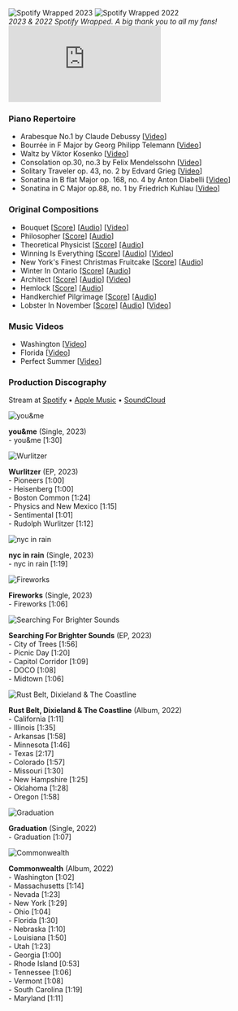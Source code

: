 ---
---

  <div class="content-container-album-spot">
    <img src="/assets/spot.png" alt="Spotify Wrapped 2023" class="content-image-spot">
    <img src="/assets/spot22.JPG" alt="Spotify Wrapped 2022" class="content-image-spot">
  </div>
  <i>2023 & 2022 Spotify Wrapped. A big thank you to all my fans!</i>

<iframe class="youtube-video" src="https://www.youtube.com/embed/klX6rMRBZgA?si=uITJszuVD53qb8x_" title="YouTube video player" frameborder="0" allow="accelerometer; autoplay; clipboard-write; encrypted-media; gyroscope; picture-in-picture; web-share" allowfullscreen></iframe>

### Piano Repertoire

- Arabesque No.1 by Claude Debussy [<a href="https://www.youtube.com/watch?v=klX6rMRBZgA&ab_channel=BostonLobster" target="_blank">Video</a>]
- Bourrée in F Major by Georg Philipp Telemann [<a href="https://www.youtube.com/watch?v=0rdIbREJi2g&ab_channel=BostonLobster" target="_blank">Video</a>]
- Waltz by Viktor Kosenko [<a href="https://www.youtube.com/watch?v=0IMaX3coL5g&ab_channel=BostonLobster" target="_blank">Video</a>]
- Consolation op.30, no.3 by Felix Mendelssohn [<a href="https://www.youtube.com/watch?v=j2MC4k0dUOM&ab_channel=BostonLobster" target="_blank">Video</a>]
- Solitary Traveler op. 43, no. 2 by Edvard Grieg [<a href="https://www.youtube.com/watch?v=dYkF7TN5nGE&ab_channel=BostonLobster" target="_blank">Video</a>]
- Sonatina in B flat Major op. 168, no. 4 by Anton Diabelli [<a href="https://www.youtube.com/watch?v=8EtvbvRzL9E&ab_channel=BostonLobster" target="_blank">Video</a>]
- Sonatina in C Major op.88, no. 1 by Friedrich Kuhlau [<a href="https://www.youtube.com/watch?v=qkKXUaOhxUI&ab_channel=BostonLobster" target="_blank">Video</a>]

### Original Compositions

- Bouquet [<a href="/assets/bouquet.pdf" target="_blank">Score</a>] [<a href="https://www.youtube.com/watch?v=aPqIYhZUp4M&ab_channel=BianLee" target="_blank">Audio</a>] [<a href="https://www.youtube.com/watch?v=kDC-_s00ph4" target="_blank">Video</a>]
- Philosopher [<a href="/assets/philosopher.pdf" target="_blank">Score</a>] [<a href="https://www.youtube.com/watch?v=naxu1ypYGdM&ab_channel=BianLee" target="_blank">Audio</a>]
- Theoretical Physicist [<a href="/assets/theoretical_physicist.pdf" target="_blank">Score</a>] <a href="https://www.youtube.com/watch?v=zcobX3fJXD4&ab_channel=BianLee" target="_blank">[Audio]</a>
- Winning Is Everything [<a href="/assets/winning_is_everything.pdf" target="_blank">Score</a>] [<a href="https://www.youtube.com/watch?v=7DI-XyZmPEo&ab_channel=BianLee" target="_blank">Audio</a>] [<a href="https://www.youtube.com/watch?v=72CBy5geItQ&ab_channel=BianLee" target="_blank">Video</a>]
- New York's Finest Christmas Fruitcake [<a href="/assets/new_yorks_finest_christmas_fruitcake.pdf" target="_blank">Score</a>] [<a href="https://www.youtube.com/watch?v=FUMZDTx2zDk&ab_channel=BianLee" target="_blank">Audio</a>]
- Winter In Ontario [<a href="/assets/winter_in_ontario.pdf" target="_blank">Score</a>] [<a href="https://www.youtube.com/watch?v=V3JkChJJdH8&ab_channel=BianLee" target="_blank">Audio</a>]
- Architect [<a href="/assets/architect.pdf" target="_blank">Score</a>] [<a href="https://www.youtube.com/watch?v=P3RHf7foOj4&ab_channel=BianLee" target="_blank">Audio</a>] [<a href="https://www.youtube.com/watch?v=48-mFN2U7z0&ab_channel=BianLee" target="_blank">Video</a>]
- Hemlock [<a href="/assets/hemlock.pdf" target="_blank">Score</a>] [<a href="https://www.youtube.com/watch?v=npQkSExThjM&ab_channel=BianLee" target="_blank">Audio</a>]
- Handkerchief Pilgrimage [<a href="/assets/handkerchief_pilgrimage.pdf" target="_blank">Score</a>] [<a href="https://www.youtube.com/watch?v=SYn19jmQt5Q&ab_channel=BianLee" target="_blank">Audio</a>]
- Lobster In November [<a href="/assets/lobster_in_november.pdf" target="_blank">Score</a>] [<a href="https://www.youtube.com/watch?v=QN3W2AmGs8w&ab_channel=BianLee" target="_blank">Audio</a>] [<a href="https://www.youtube.com/watch?v=zA_INFJ1EUg&ab_channel=BianLee" target="_blank">Video</a>]

### Music Videos

- Washington [<a href="https://www.youtube.com/watch?v=vJB1MX6Ioyk&ab_channel=BianLee" target="_blank">Video</a>]
- Florida [<a href="https://www.youtube.com/watch?v=8U6QMSYbaNQ&ab_channel=BianLee" target="_blank">Video</a>]
- Perfect Summer [<a href="https://www.youtube.com/watch?v=ReYQfJl1I0U&ab_channel=BostonLobster" target="_blank">Video</a>]

### Production Discography

Stream at <a href="https://open.spotify.com/artist/5QHoUe5kwjvOfjfHrbVTBY?si=KmTQAT-ASdKAGmSUmwFvSw" target="_blank">Spotify</a> • <a href="https://music.apple.com/us/artist/bian-lee/1612288413" target="_blank">Apple Music</a> • <a href="https://soundcloud.com/bianlee" target="_blank">SoundCloud</a>

  <div class="content-container-album">
    <img src="/assets/youandme.png" alt="you&me" class="content-image">
    <div class="content-text-album">
        <p>
          <b>you&me</b> (Single, 2023)
  <br/> - you&me [1:30]
        </p>
    </div>
  </div>

  <div class="content-container-album">
    <img src="/assets/wurlitzer.png" alt="Wurlitzer" class="content-image">
    <div class="content-text-album">
        <p>
          <b>Wurlitzer</b> (EP, 2023)
  <br/> - Pioneers [1:00]
  <br/> - Heisenberg [1:00]
  <br/> - Boston Common [1:24]
  <br/> - Physics and New Mexico [1:15]
  <br/> - Sentimental [1:01]
  <br/> - Rudolph Wurlitzer [1:12]
        </p>
    </div>
  </div>

  <div class="content-container-album">
    <img src="/assets/nycinrain.png" alt="nyc in rain" class="content-image">
    <div class="content-text-album">
        <p>
          <b>nyc in rain</b> (Single, 2023)
  <br/> - nyc in rain [1:19]
        </p>
    </div>
  </div>

  <div class="content-container-album">
    <img src="/assets/fireworks.png" alt="Fireworks" class="content-image">
    <div class="content-text-album">
        <p>
         <b>Fireworks</b> (Single, 2023)
  <br/> - Fireworks [1:06]
        </p>
    </div>
  </div>

  <div class="content-container-album">
    <img src="/assets/searching.png" alt="Searching For Brighter Sounds" class="content-image">
    <div class="content-text-album">
        <p>
          <b>Searching For Brighter Sounds</b> (EP, 2023)
  <br/> - City of Trees [1:56]
  <br/> - Picnic Day [1:20]
  <br/> - Capitol Corridor [1:09]
  <br/> - DOCO [1:08]
  <br/> - Midtown [1:06]
        </p>
    </div>
  </div>

  <div class="content-container-album">
    <img src="/assets/rustbelt.png" alt="Rust Belt, Dixieland & The Coastline" class="content-image">
    <div class="content-text-album">
        <p>
          <b>Rust Belt, Dixieland & The Coastline</b> (Album, 2022)
      <br/> - California [1:11]
      <br/> - Illinois [1:35]
      <br/> - Arkansas [1:58]
      <br/> - Minnesota [1:46]
      <br/> - Texas [2:17]
      <br/> - Colorado [1:57]
      <br/> - Missouri [1:30]
      <br/> - New Hampshire [1:25]
      <br/> - Oklahoma [1:28]
      <br/> - Oregon [1:58]
        </p>
    </div>
  </div>

  <div class="content-container-album">
    <img src="/assets/graduation.png" alt="Graduation" class="content-image">
    <div class="content-text-album">
        <p>
          <b>Graduation</b> (Single, 2022)
      <br/> - Graduation [1:07]
        </p>
    </div>
  </div>

  <div class="content-container-album">
    <img src="/assets/commonwealth.png" alt="Commonwealth" class="content-image">
    <div class="content-text-album">
        <p>
           <b>Commonwealth</b> (Album, 2022)
          <br/> - Washington [1:02]
          <br/> - Massachusetts [1:14]
          <br/> - Nevada [1:23]
          <br/> - New York [1:29]
          <br/> - Ohio [1:04]
          <br/> - Florida [1:30]
          <br/> - Nebraska [1:10]
          <br/> - Louisiana [1:50]
          <br/> - Utah [1:23]
          <br/> - Georgia [1:00]
          <br/> - Rhode Island [0:53]
          <br/> - Tennessee [1:06]
          <br/> - Vermont [1:08]
          <br/> - South Carolina [1:19]
          <br/> - Maryland [1:11]
        </p>
    </div>
  </div>
